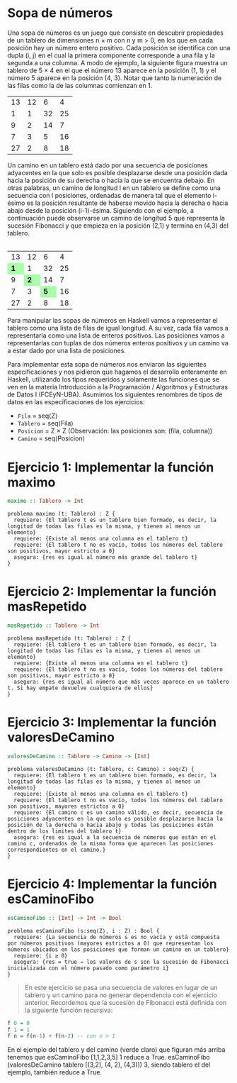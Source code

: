 # Sopa de números

Una sopa de números es un juego que consiste en descubrir propiedades de un tablero de dimensiones n × m con n y m > 0, en los que en cada posición hay un número entero positivo. Cada posición se identifica con una dupla (i, j) en el cual la primera componente corresponde a una fila y la segunda a una columna. A modo de ejemplo, la siguiente figura muestra un tablero de 5 × 4 en el que el número 13 aparece en la posición (1, 1) y el número 5 aparece en la posición (4, 3). Notar que tanto la numeración de las filas como la de las columnas comienzan en 1.

<table>
<tr>
<td>13</td>
<td>12</td>
<td>6</td>
<td>4</td>
</tr>
<tr>
<td>1</td>
<td>1</td>
<td>32</td> 
<td>25</td>
</tr>
<tr>
<td>9</td>
<td>2</td>
<td>14</td>
<td>7</td>
</tr>
<tr>
<td>7</td>
<td>3</td>
<td>5</td>
<td>16</td>
</tr>
<tr>
<td>27</td>
<td>2</td>
<td>8</td>
<td>18</td>
<tr>
<table>

Un camino en un tablero está dado por una secuencia de posiciones adyacentes en la que solo es posible desplazarse desde una posición dada hacia la posición de su derecha o hacia la que se encuentra debajo. En otras palabras, un camino de longitud l en un tablero se define como una secuencia con l posiciones, ordenadas de manera tal que el elemento i-ésimo es la posición resultante de haberse movido hacia la derecha o hacia abajo desde la posición (i-1)-ésima. Siguiendo con el ejemplo, a continuación puede observarse un camino de longitud 5 que representa la sucesión Fibonacci y que empieza en la posición (2,1) y termina en (4,3) del tablero.

<table>
  <tr>
    <td>13</td>
    <td>12</td>
    <td>6</td>
    <td>4</td>
  </tr>
  <tr>
    <td style="background-color: #aaffaa; font-weight: bold; color:#000">1</td>
    <td>1</td>
    <td>32</td>
    <td>25</td>
  </tr>
  <tr>
    <td>9</td>
    <td style="background-color: #aaffaa; font-weight: bold; color:#000">2</td>
    <td>14</td>
    <td>7</td>
  </tr>
  <tr>
    <td>7</td>
    <td>3</td>
    <td style="background-color: #aaffaa; font-weight: bold; color:#000">5</td>
    <td>16</td>
  </tr>
  <tr>
    <td>27</td>
    <td>2</td>
    <td>8</td>
    <td>18</td>
  </tr>
</table>

Para manipular las sopas de números en Haskell vamos a representar el tablero como una lista de filas de igual longitud. A su vez, cada fila vamos a representarla como una lista de enteros positivos. Las posiciones vamos a representarlas con tuplas de dos números enteros positivos y un camino va a estar dado por una lista de posiciones.

Para implementar esta sopa de números nos enviaron las siguientes especificaciones y nos pidieron que hagamos el desarrollo enteramente en Haskell, utilizando los tipos requeridos y solamente las funciones que se ven en la materia Introducción a la Programación / Algoritmos y Estructuras de Datos I (FCEyN-UBA). Asumimos los siguientes renombres de tipos de datos en las especificaciones de los ejercicios:

- `Fila` = seq⟨Z⟩
- `Tablero` = seq⟨Fila⟩
- `Posicion` = Z × Z  (Observación: las posiciones son: (fila, columna))
- `Camino` = seq⟨Posicion⟩

# Ejercicio 1: Implementar la función maximo
```hs
maximo :: Tablero -> Int
```
```
problema maximo (t: Tablero) : Z {
  requiere: {El tablero t es un tablero bien formado, es decir, la longitud de todas las filas es la misma, y tienen al menos un elemento}
  requiere: {Existe al menos una columna en el tablero t}
  requiere: {El tablero t no es vacío, todos los números del tablero son positivos, mayor estricto a 0}
  asegura: {res es igual al número más grande del tablero t}
}
```

# Ejercicio 2: Implementar la función masRepetido 
```hs
masRepetido :: Tablero -> Int
```

```
problema masRepetido (t: Tablero) : Z {
  requiere: {El tablero t es un tablero bien formado, es decir, la longitud de todas las filas es la misma, y tienen al menos un elemento}
  requiere: {Existe al menos una columna en el tablero t}
  requiere: {El tablero t no es vacío, todos los números del tablero son positivos, mayor estricto a 0}
  asegura: {res es igual al número que más veces aparece en un tablero t. Si hay empate devuelve cualquiera de ellos}
}
```

# Ejercicio 3: Implementar la función valoresDeCamino
```hs
valoresDeCamino :: Tablero -> Camino -> [Int]
```

```
problema valoresDeCamino (t: Tablero, c: Camino) : seq⟨Z⟩ {
  requiere: {El tablero t es un tablero bien formado, es decir, la longitud de todas las filas es la misma, y tienen al menos un elemento}
  requiere: {Existe al menos una columna en el tablero t}
  requiere: {El tablero t no es vacío, todos los números del tablero son positivos, mayores estrictos a 0}
  requiere: {El camino c es un camino válido, es decir, secuencia de posiciones adyacentes en la que solo es posible desplazarse hacia la posición de la derecha o hacia abajo y todas las posiciones están dentro de los limites del tablero t}
  asegura: {res es igual a la secuencia de números que están en el camino c, ordenados de la misma forma que aparecen las posiciones correspondientes en el camino.}
}
```

# Ejercicio 4: Implementar la función esCaminoFibo
```hs
esCaminoFibo :: [Int] -> Int -> Bool
```
```
problema esCaminoFibo (s:seq⟨Z⟩, i : Z) : Bool {
  requiere: {La secuencia de números s es no vacía y está compuesta por números positivos (mayores estrictos a 0) que representan los números ubicados en las posiciones que forman un camino en un tablero}
  requiere: {i ≥ 0}
  asegura: {res = true ⇔ los valores de s son la sucesión de Fibonacci inicializada con el número pasado como parámetro i}
}
```

>En este ejercicio se pasa una secuencia de valores en lugar de un tablero y un camino para no generar dependencia con el ejercicio anterior. Recordemos que la sucesión de Fibonacci está definida con la siguiente función recursiva:

```hs
f 0 = 0
f 1 = 1
f n = f(n-1) + f(n-2) -- con n > 1
```

En el ejemplo del tablero y del camino (verde claro) que figuran más arriba tenemos que esCaminoFibo [1,1,2,3,5] 1 reduce a True. esCaminoFibo (valoresDeCamino tablero [(3,2), (4, 2), (4,3)]) 3, siendo tablero el del ejemplo, también reduce a True.
